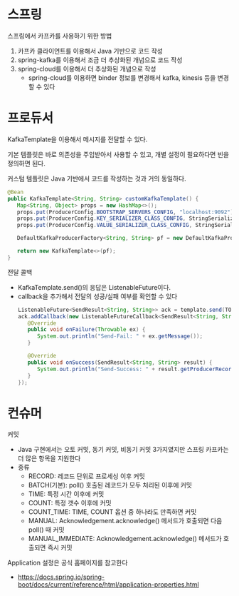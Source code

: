 # 스프링
스프링에서 카프카를 사용하기 위한 방법
1. 카프카 클라이언트를 이용해서 Java 기반으로 코드 작성
2. spring-kafka를 이용해서 조금 더 추상화된 개념으로 코드 작성
3. spring-cloud를 이용해서 더 추상화된 개념으로 작성
   - spring-cloud를 이용하면 binder 정보를 변경해서 kafka, kinesis 등을 변경할 수 있다

# 프로듀서
KafkaTemplate을 이용해서 메시지를 전달할 수 있다. 

기본 템플릿은 바로 의존성을 주입받아서 사용할 수 있고, 개별 설정이 필요하다면 빈을 정의하면 된다. 

커스텀 템플릿은 Java 기반에서 코드를 작성하는 것과 거의 동일하다. 
```java
@Bean
public KafkaTemplate<String, String> customKafkaTemplate() {
   Map<String, Object> props = new HashMap<>();
   props.put(ProducerConfig.BOOTSTRAP_SERVERS_CONFIG, "localhost:9092");
   props.put(ProducerConfig.KEY_SERIALIZER_CLASS_CONFIG, StringSerializer.class.getName());
   props.put(ProducerConfig.VALUE_SERIALIZER_CLASS_CONFIG, StringSerializer.class.getName());

   DefaultKafkaProducerFactory<String, String> pf = new DefaultKafkaProducerFactory<>(props);

   return new KafkaTemplate<>(pf);
}
```

전달 콜백
- KafkaTemplate.send()의 응답은 ListenableFuture이다. 
- callback을 추가해서 전달의 성공/실패 여부를 확인할 수 있다
   ```java
   ListenableFuture<SendResult<String, String>> ack = template.send(TOPIC_NAME, "test" + i);
   ack.addCallback(new ListenableFutureCallback<SendResult<String, String>>() {
      @Override
      public void onFailure(Throwable ex) {
         System.out.println("Send-Fail: " + ex.getMessage());
      }

      @Override
      public void onSuccess(SendResult<String, String> result) {
         System.out.println("Send-Success: " + result.getProducerRecord().value());
      }
   });
   ```

# 컨슈머 
커밋
- Java 구현에서는 오토 커밋, 동기 커밋, 비동기 커밋 3가지였지만 스프링 카프카는 더 많은 항목을 지원한다
- 종류
   - RECORD: 레코드 단위로 프로세싱 이후 커밋
   - BATCH(기본): poll() 호출된 레코드가 모두 처리된 이후에 커밋
   - TIME: 특정 시간 이후에 커밋
   - COUNT: 특정 갯수 이후에 커밋
   - COUNT_TIME: TIME, COUNT 옵션 중 하나라도 만족하면 커밋
   - MANUAL: Acknowledgement.acknowledge() 메서드가 호출되면 다음 poll() 때 커밋
   - MANUAL_IMMEDIATE: Acknowledgement.acknowledge() 메서드가 호출되면 즉시 커밋

Application 설정은 공식 홈페이지를 참고한다
- https://docs.spring.io/spring-boot/docs/current/reference/html/application-properties.html

